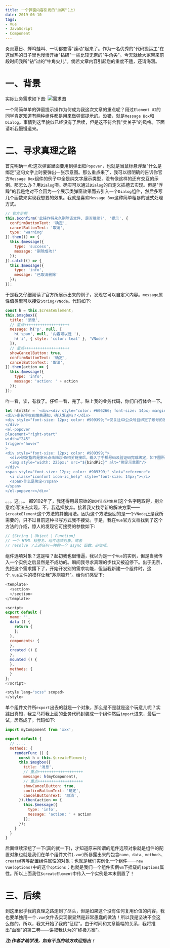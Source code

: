```yaml
---
title: 一个弹窗内容引发的"血案"(上)
date: 2019-06-10
tags:
- Vue
- JavaScript
- Component
---
```


炎炎夏日、蝉鸣蛙叫、一切都变得"躁动"起来了。作为一名优秀的"代码搬运工"在这燥热的日子里也慢慢开始"钻研"一些比较无奈的"牛角尖"。今天就给大家带来前段时间我所"钻"过的"牛角尖儿"。倘若文章内容引起您的重度不适，还请海涵。

<!-- more -->

# 一、背景

实际业务需求如下图:
![需求图](https://cdn.meishakeji.com/msedu/course/cover/2019-06/b84abc7a8636ce00.png)

一个简简单单的弹窗提示操作为何成为我这次文章的重点呢？用过`Element UI`的同学肯定知道有两种组件都是用来做弹窗提示的。没错，就是`Message Box`和`Dialog`。事情到这里貌似已经没有了后续，但是这不符合我"卖关子"的风格。下面请听我慢慢道来。

# 二、寻求真理之路

首先明确一点:这次弹窗里面要用到弹出框`Popover`，也就是当鼠标悬浮至"什么是绑定"这句文字上时要弹出一张示意图。那么重点来了，我可以很明确的告诉你官方`Message Box`组件的例子中全是纯文字展示类型，没有像这样的还有交互的示例。那怎么办？用`Dialog`呗。确实可以通过`Dialog`的自定义插槽去实现。但是"浮躁"的我是绝对不会因为一个展示类弹窗效果而去引入一个`Dialog`组件，然后多写几个函数来实现我想要的效果。我就是喜欢`Message Box`这种简单粗暴的链式处理方式。

```javascript
// 官方示例
this.$confirm('此操作将永久删除该文件, 是否继续?', '提示', {
  confirmButtonText: '确定',
  cancelButtonText: '取消',
  type: 'warning'
}).then(() => {
  this.$message({
    type: 'success',
    message: '删除成功!'
  });
}).catch(() => {
  this.$message({
    type: 'info',
    message: '已取消删除'
  });
});
```

于是我又仔细阅读了官方所展示出来的例子，发现它可以自定义内容。`message`属性值类型可以接受`String/VNode`。代码如下:

```javascript
const h = this.$createElement;
this.$msgbox({
  title: '消息',
  // 重点++++++++++++++++++++
  message: h('p', null, [
    h('span', null, '内容可以是 '),
    h('i', { style: 'color: teal' }, 'VNode')
  ]),
  // 重点++++++++++++++++++++
  showCancelButton: true,
  confirmButtonText: '确定',
  cancelButtonText: '取消',
}).then(action => {
  this.$message({
    type: 'info',
    message: 'action: ' + action
  });
});
```

咋一看，诶，有救了。仔细一看，完了。贴上我的业务代码，你们自行体会一下。

```javascript
let htmlStr = `<div><div style="color: #606266; font-size: 14px; margin-bottom: 5px;">
<div>家长将收到缴费通知，确认发送吗？</div>
<div style="font-size: 12px; color: #909399;">仅关注XX公众号且绑定了账号的家长会收到通知</div>
</div>
<el-popover
placement="right-start"
width="245"
trigger="hover"
>
<div style="font-size: 12px; color: #909399;">
  <div>绑定指的是家长点击梅沙H5相关链接后，输入了手机号码及验证码完成绑定，如下图所示：</div>
  <img style="width: 225px;" src="${bindPic}" alt="绑定示意图"/>
</div>
<span style="font-size: 12px; color: #909399;" slot="reference">
  <i class="iconfont icon-ic_help" style="font-size: 14px;"></i>
  <span>什么是绑定</span>
</span>
</el-popover></div>`
```

。。。这。。。
都9102年了，我还得用最原始的`DOM节点对象树`(这个名字瞎取得，别介意哈)写法去实现，不，我选择放弃。接着我又找寻新的解决方案——`$createElement`这个方法的其他用法。因为这个方法返回的是一个`VNode`正是我所需要的，只不过目前这种书写方式我不接受。于是，我在`Vue`官方文档找到了这个方法的介绍，惊人的发现它可接受的参数如下:

```javascript
// {String | Object | Function}
// 一个 HTML 标签名、组件选项对象，或者
// resolve 了上述任何一种的一个 async 函数。必填项。
```

组件选项对象？这是啥？起初我也很懵逼，我以为是一个`Vue`的实例，但是当我传入一个实例之后显然是不成功的。瞬间我寻求真理的步伐又被迫停下。出于无奈，先把这个需求撂下了，开始开发别的需求功能，但当我新建一个组件时，这个`.vue`文件的模样让我"茅厕顿开"。给你们感受下:

```javascript
<template>
  <section>
  </section>
</template>

<script>
export default {
  name: '',
  data () {
    return {
    };
  },
  components: {
  },
  created () {
  },
  mounted () {
  },
  methods: {
  }
};
</script>

<style lang="scss" scoped>
</style>
```

单个组件文件所`export`出去的就是一个对象，那么是不是就是这个玩意儿呢？实践出真知，我立马将我上面的业务代码封装成一个组件然后`import`进来，最后一试，居然成了。代码如下:

```javascript
import myComponent from 'xxx';

export default {
  // ....
  methods: {
    renderFunc () {
      const h = this.$createElement;
      this.$msgbox({
        title: '消息',
        // 重点++++++++++++++++++++
        message: h(myComponent),
        // 重点++++++++++++++++++++
        showCancelButton: true,
        confirmButtonText: '确定',
        cancelButtonText: '取消',
      }).then(action => {
        this.$message({
          type: 'info',
          message: 'action: ' + action
        });
      });
    }
  }
}
```

后面继续深挖了一下(真的就一下)，才知道原来所谓的组件选项对象就是组件的配置对象也就是我们在单个组件文件(`.vue`)所暴露出来的包含`name、data、methods、created`等等配置组件属性的对象；也就是我们实例化一个组件——`new Vue(options)`中的这个`options`；也就是我们一个组件实例`vm`下挂载的`$options`属性。所以上面我往`$createElement`中传入一个实例是本末倒置了！

# 三、后续

到这里似乎我的真理之路走到了尽头，但是如果这个没有任何复用价值的内容，我也要单独用一个`.vue`文件去实现很显然是非常愚蠢的做法！所以我是坚决不会这么做的。所以，我又开始了我的"征程"。由于时间和文章篇幅的关系，我将推出"血案"的第二卷——讲叙我认为的"终极方案"。

***注:作者才疏学浅，如有不当的地方欢迎指出！***